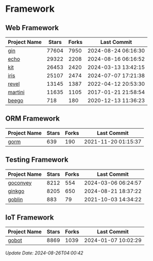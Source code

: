 # Framework

## Web Framework
| Project Name | Stars | Forks | Last Commit |
| ------------ | ----- | ----- | ----------- |
| [gin](https://github.com/gin-gonic/gin) | 77604 | 7950 | 2024-08-24 06:16:30 |
| [echo](https://github.com/labstack/echo) | 29322 | 2208 | 2024-08-16 06:16:52 |
| [kit](https://github.com/go-kit/kit) | 26453 | 2420 | 2024-03-13 13:42:15 |
| [iris](https://github.com/kataras/iris) | 25107 | 2474 | 2024-07-07 17:21:38 |
| [revel](https://github.com/revel/revel) | 13145 | 1387 | 2022-04-12 20:53:30 |
| [martini](https://github.com/go-martini/martini) | 11635 | 1105 | 2017-01-21 21:58:54 |
| [beego](https://github.com/astaxie/beego) | 718 | 180 | 2020-12-13 11:36:23 |

## ORM Framework
| Project Name | Stars | Forks | Last Commit |
| ------------ | ----- | ----- | ----------- |
| [gorm](https://github.com/jinzhu/gorm) | 639 | 190 | 2021-11-20 01:15:37 |

## Testing Framework
| Project Name | Stars | Forks | Last Commit |
| ------------ | ----- | ----- | ----------- |
| [goconvey](https://github.com/smartystreets/goconvey) | 8212 | 554 | 2024-03-06 06:24:57 |
| [ginkgo](https://github.com/onsi/ginkgo) | 8205 | 650 | 2024-08-21 18:37:22 |
| [goblin](https://github.com/franela/goblin) | 883 | 79 | 2021-10-03 14:34:22 |

## IoT Framework
| Project Name | Stars | Forks | Last Commit |
| ------------ | ----- | ----- | ----------- |
| [gobot](https://github.com/hybridgroup/gobot) | 8869 | 1039 | 2024-01-07 10:02:29 |

*Update Date: 2024-08-26T04:00:42*